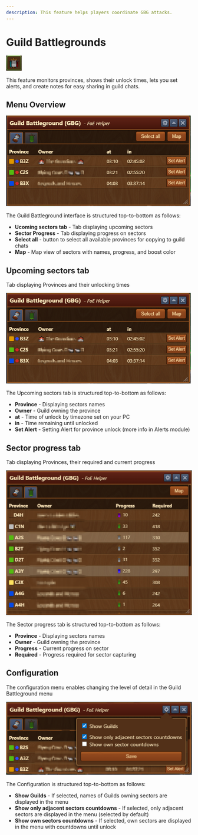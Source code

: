```yaml
---
description: This feature helps players coordinate GBG attacks. 
---
```


# Guild Battlegrounds

![Icon](./.images/icon.png)

This feature monitors provinces, shows their unlock times, lets you set alerts, and create notes for easy sharing in guild chats.

## Menu Overview

![Guild Battleground](./.images/menu-layout.png)

The Guild Battleground interface is structured top-to-bottom as follows:
- **Ucoming sectors tab** - Tab displaying upcoming sectors
- **Sector Progress** - Tab displaying progress on sectors
- **Select all** - button to select all available provinces for copying to guild chats
- **Map** - Map view of sectors with names, progress, and boost color

## Upcoming sectors tab

Tab displaying Provinces and their unlocking times

![Guild Battleground](./.images/upcoming-sectors-overview.png)

The Upcoming sectors tab is structured top-to-bottom as follows:
- **Province** - Displaying sectors names
- **Owner** - Guild owning the province
- **at** - Time of unlock by timezone set on your PC
- **in** - Time remaining until unlocked
- **Set Alert** - Setting Alert for province unlock (more info in Alerts module)

## Sector progress tab

Tab displaying Provinces, their required and current progress

![Sector progress](./.images/sector-progress-overview.png)

The Sector progress tab is structured top-to-bottom as follows:
- **Province** - Displaying sectors names
- **Owner** - Guild owning the province
- **Progress** - Current progress on sector
- **Required** - Progress required for sector capturing

## Configuration

The configuration menu enables changing the level of detail in the Guild Battleground menu

![Configuration menu](./.images/config-menu.png)

The Configuration is structured top-to-bottom as follows:
- **Show Guilds** - If selected, names of Guilds owning sectors are displayed in the menu
- **Show only adjacent sectors countdowns** - If selected, only adjacent sectors are displayed in the menu (selected by default)
- **Show own sectors countdowns** - If selected, own sectors are displayed in the menu with countdowns until unlock
